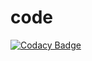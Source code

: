 # code

[![Codacy Badge](https://api.codacy.com/project/badge/Grade/0932fee3f3ee4c21b585f2b167bfc034)](https://app.codacy.com/gh/stepin105061/code?utm_source=github.com&utm_medium=referral&utm_content=stepin105061/code&utm_campaign=Badge_Grade_Settings)